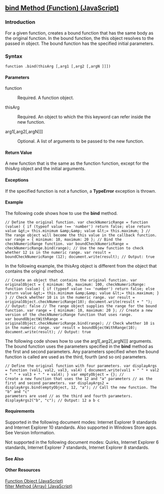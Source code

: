 ## [bind Method (Function) (JavaScript)](bind-Method__Function.html)

### Introduction 

 For a given function, creates a bound function that has the same body as the original function. In the bound function, the this object resolves to the passed in object. The bound function has the
specified initial parameters.

### Syntax 

```
function .bind(thisArg [,arg1 [,arg2 [,argN ]]])
```

#### Parameters 

<div id="parametersSection" class="section" name="collapseableSection" style="">
  <dl class="authored">
    <dt>
      <span class="parameter" sdata="paramReference" xmlns:util="util">function</span>
    </dt>
    <dd>
      <p xmlns:util="util">
        Required. A function object.
      </p>
    </dd>
    <dt>
      <span class="parameter" sdata="paramReference" xmlns:util="util">thisArg</span>
    </dt>
    <dd>
      <p xmlns:util="util">
        Required. An object to which the <span sdata="langKeyword" value="this"><span class="keyword">this</span></span> keyword can refer inside the new function.
      </p>
    </dd>
    <dt>
      <span class="parameter" sdata="paramReference" xmlns:util="util">arg1</span>[,<span class="parameter" sdata="paramReference" xmlns:util="util">arg2</span>[,<span class="parameter" sdata=
      "paramReference" xmlns:util="util">argN</span>]]]
    </dt>
    <dd>
      <p xmlns:util="util">
        Optional. A list of arguments to be passed to the new function.
      </p>
    </dd>
  </dl>
</div>

#### Return Value 

<div id="sectionSection0" class="section" name="collapseableSection" style="" expanded="true">
  <p xmlns:util="util">
    A new function that is the same as the <span class="parameter" sdata="paramReference">function</span> function, except for the <span class="parameter" sdata="paramReference">thisArg</span> object
    and the initial arguments.
  </p>
</div>

#### Exceptions 

<div id="ddueExceptionsSection" class="section" name="collapseableSection" style="">
  <p xmlns:util="util">
    If the specified <span class="parameter" sdata="paramReference">function</span> is not a function, a <b>TypeError</b> exception is thrown.
  </p>
</div>

#### Example 

<p xmlns:util="util">
  The following code shows how to use the <b>bind</b> method.
</p>

```
// Define the original function. var checkNumericRange = function (value) { if (typeof value !== 'number') return false; else return value &gt;= this.minimum &amp;&amp; value &lt;= this.maximum; } //
The range object will become the this value in the callback function. var range = { minimum: 10, maximum: 20 }; // Bind the checkNumericRange function. var boundCheckNumericRange =
checkNumericRange.bind(range); // Use the new function to check whether 12 is in the numeric range. var result = boundCheckNumericRange (12); document.write(result); // Output: true
```

<p xmlns:util="util">
  In the following example, the <span class="parameter" sdata="paramReference">thisArg</span> object is different from the object that contains the original method.
</p>

```
// Create an object that contains the original function. var originalObject = { minimum: 50, maximum: 100, checkNumericRange: function (value) { if (typeof value !== 'number') return false; else
return value &gt;= this.minimum &amp;&amp; value &lt;= this.maximum; } } // Check whether 10 is in the numeric range. var result = originalObject.checkNumericRange(10); document.write(result + " ");
// Output: false // The range object supplies the range for the bound function. var range = { minimum: 10, maximum: 20 }; // Create a new version of the checkNumericRange function that uses range.
var boundObjectWithRange = originalObject.checkNumericRange.bind(range); // Check whether 10 is in the numeric range. var result = boundObjectWithRange(10); document.write(result); // Output: true
```

<p xmlns:util="util">
  The following code shows how to use the <span class="parameter" sdata="paramReference">arg1[,arg2[,argN]]]</span> arguments. The bound function uses the parameters specified in the <b>bind</b>
  method as the first and second parameters. Any parameters specified when the bound function is called are used as the third, fourth (and so on) parameters.
</p>

```
// Define the original function with four parameters. var displayArgs = function (val1, val2, val3, val4) { document.write(val1 + " " + val2 + " " + val3 + " " + val4); } var emptyObject = {}; //
Create a new function that uses the 12 and "a" parameters // as the first and second parameters. var displayArgs2 = displayArgs.bind(emptyObject, 12, "a"); // Call the new function. The "b" and "c"
parameters are used // as the third and fourth parameters. displayArgs2("b", "c"); // Output: 12 a b c
```

#### Requirements 

<div id="requirementsTitleSection" class="section" name="collapseableSection" style="">
  <p xmlns:util="util"></p>
  <p>
    Supported in the following document modes: Internet Explorer 9 standards and Internet Explorer 10 standards. Also supported in Windows Store apps. See Version Information.
  </p>
  <p>
    Not supported in the following document modes: Quirks, Internet Explorer 6 standards, Internet Explorer 7 standards, Internet Explorer 8 standards.
  </p>
</div>

#### See Also 

<div id="seeAlsoSection" class="section" name="collapseableSection" style="">
  <h4 class="subHeading">
    Other Resources
  </h4>
  <div class="seeAlsoStyle">
    <span sdata="link" xmlns:util="util"><a href="d3834767-203c-475e-848c-95c423ba15b6.htm">Function Object (JavaScript)</a></span>
  </div>
  <div class="seeAlsoStyle">
    <span sdata="link" xmlns:util="util"><a href="1d260370-9e6e-43fc-870f-2d35850db7ee.htm">filter Method (Array) (JavaScript)</a></span>
  </div>
</div>

